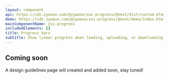 ```yaml
---
layout: component
api: https://cdn.zywave.com/@zywave/zui-progress/@next/dist/custom-elements.json
demo: https://cdn.zywave.com/@zywave/zui-progress/@next/demo/index.html
mainComponentName: zui-progress
includedElements: []
title: Progress bars
subtitle: Show linear progress when loading, uploading, or downloading.
---
```


## Coming soon

A design guidelines page will created and added soon, stay tuned!
